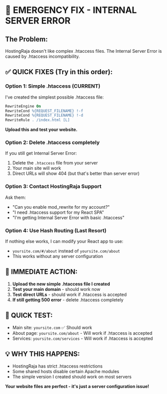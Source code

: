 # 🚨 EMERGENCY FIX - INTERNAL SERVER ERROR

## The Problem:
HostingRaja doesn't like complex .htaccess files. The Internal Server Error is caused by .htaccess incompatibility.

## ✅ QUICK FIXES (Try in this order):

### Option 1: Simple .htaccess (CURRENT)
I've created the simplest possible .htaccess file:
```apache
RewriteEngine On
RewriteCond %{REQUEST_FILENAME} !-f
RewriteCond %{REQUEST_FILENAME} !-d
RewriteRule . /index.html [L]
```

**Upload this and test your website.**

### Option 2: Delete .htaccess completely
If you still get Internal Server Error:
1. Delete the `.htaccess` file from your server
2. Your main site will work
3. Direct URLs will show 404 (but that's better than server error)

### Option 3: Contact HostingRaja Support
Ask them:
- "Can you enable mod_rewrite for my account?"
- "I need .htaccess support for my React SPA"
- "I'm getting Internal Server Error with basic .htaccess"

### Option 4: Use Hash Routing (Last Resort)
If nothing else works, I can modify your React app to use:
- `yoursite.com/#/about` instead of `yoursite.com/about`
- This works without any server configuration

## 🎯 IMMEDIATE ACTION:
1. **Upload the new simple .htaccess file I created**
2. **Test your main domain** - should work now
3. **Test direct URLs** - should work if .htaccess is accepted
4. **If still getting 500 error** - delete .htaccess completely

## 📱 QUICK TEST:
- Main site: `yoursite.com` ✅ Should work
- About page: `yoursite.com/about` - Will work if .htaccess is accepted
- Services: `yoursite.com/services` - Will work if .htaccess is accepted

## 💡 WHY THIS HAPPENS:
- HostingRaja has strict .htaccess restrictions
- Some shared hosts disable certain Apache modules
- The simple version I created should work on most servers

**Your website files are perfect - it's just a server configuration issue!**